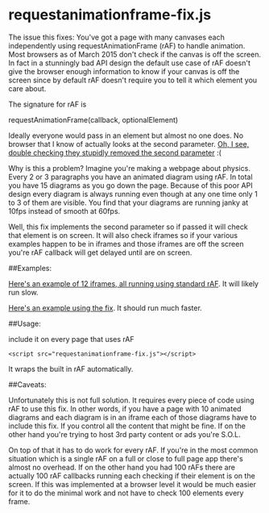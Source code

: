 requestanimationframe-fix.js
============================

The issue this fixes: You've got a page with many canvases each independently
using requestAnimationFrame (rAF) to handle animation. Most browsers as of March 2015
don't check if the canvas is off the screen. In fact in a stunningly bad API design
the default use case of rAF doesn't give the browser enough information to know
if your canvas is off the screen since by default rAF doesn't require you to tell
it which element you care about.

The signature for rAF is

   requestAnimationFrame(callback, optionalElement)

Ideally everyone would pass in an element but almost no one does. No browser that
I know of actually looks at the second parameter. [Oh, I see, double checking they
stupidly removed the second parameter](http://www.w3.org/TR/animation-timing/) :(

Why is this a problem? Imagine you're making a webpage about physics. Every 2 or 3 paragraphs
you have an animated diagram using rAF. In total you have 15 diagrams as you
go down the page. Because of this poor API design every diagram is always running even
though at any one time only 1 to 3 of them are visible. You find that your diagrams
are running janky at 10fps instead of smooth at 60fps.

Well, this fix implements the second parameter so if passed it will check that
element is on screen. It will also check iframes so if your various examples
happen to be in iframes and those iframes are off the screen you're rAF callback
will get delayed until are on screen.

##Examples:

[Here's an example of 12 iframes, all running using standard rAF](http://greggman.github.io/requestanimationframe-fix.js/examples/lots-of-iframes.html).
It will likely run slow.

[Here's an example using the fix](http://greggman.github.io/requestanimationframe-fix.js/examples/lots-of-iframes-polyfill.html). It should run much faster.

##Usage:

include it on every page that uses rAF

    <script src="requestanimationframe-fix.js"></script>

It wraps the built in rAF automatically.

##Caveats:

Unfortunately this is not full solution. It requires every piece of code using rAF to
use this fix. In other words, if you have a page with 10 animated diagrams and each
diagram is in an iframe each of those diagrams have to include this fix. If you control
all the content that might be fine. If on the other hand you're trying to host 3rd party
content or ads you're S.O.L.

On top of that it has to do work for every rAF. If you're in the most common situation
which is a single rAF on a full or close to full page app there's almost no overhead.
If on the other hand you had 100 rAFs there are actually 100 rAF callbacks running
each checking if their element is on the screen. If this was implemented at a browser
level it would be much easier for it to do the minimal work and not have to check 100
elements every frame.

